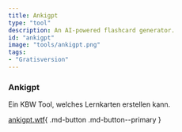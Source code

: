 ```yaml
---
title: Ankigpt
type: "tool"
description: An AI-powered flashcard generator.
id: "ankigpt"
image: "tools/ankigpt.png"
tags:
- "Gratisversion"
---
```


### Ankigpt

Ein KBW Tool, welches Lernkarten erstellen kann.

[ankigpt.wtf](https://ankigpt.wtf/){ .md-button .md-button--primary } 
